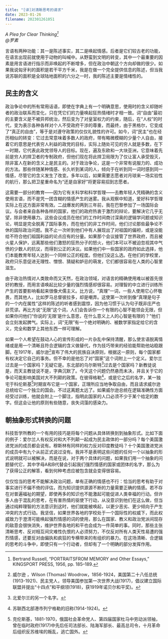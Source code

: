 ```yaml
---
title: "[译]对清晰思考的请求"
date: 2023-01-26
filename: 202301261051
---
```


*A Plea for Clear Thinking[^1]\
@罗素*

言语有两种功能：其一是陈述事实，其二是唤起情感。后者是它们较古老的功能，在语言出现前就使用于动物的叫喊中。从野蛮到文明的转变，其中一个最重要的因素是用言语进行指示而非唤起的不断增多，但在政治中朝这个方向却做的很少。如果我说匈牙利的面积是若干平方千米，我是在做一个完全提供信息的陈述，但当我说苏联的面积是全球陆地面积的六分之一时，我的陈述主要是情绪性的。

## 民主的含义

政治争论中的所有常用话语，即使在字典上有一个明确意思，使用时的含义却随听者的政治联系而变化，只在凭它们的力量唤起狂热情绪时才相一致。词“自由”最初的主要含义是不被异邦统治，然后变为了对皇室权力的约束，随后，在“人权”的时代，变为表示各种各样对个人不受政府干涉的尊重，而最终，由于黑格尔，它变成了“真正的自由”，等于是对遵守政策的仅仅礼貌性的许可。如今，词“民主”也在经历相似的转变：它过去常意味着多数人的政府，带有略微模糊的少量个人自由，接着它的意思是代表穷人利益的政党的目标，实际上随处可见的穷人就是多数，在下一时期，它代表此政党领导人的目标。现在，遍及东欧和一大块亚洲，它意味着先前是穷人的捍卫者的专制政府，但他们现在将此捍卫局限为了仅让富人承受毁灭，除非富人在新的含义上是民主的。对于政治争论，这是一个非常有说服力的、成功的方法。那些伴随某种情感、长久听到某词的人，倾向于在听到同一词时感到同一情感，尽管它的含义发生了改变。多年以后，如果需要志愿者对月球来一场实验性的航行，那么把卫星重命名为“还是自家好”将更容易招到志愿者。

这需要一部分的教育——因为它有关科学和科学哲理——去教年轻人凭精确的含义使用言语，而不是凭一团含糊的情感产生的迷雾。我从观察中知道，爱好科学哲理实际上在这方面非常有效。二战爆发的两到三年前，我在巴黎参加了一场国际会议。与会者来自各种各样的国家，他们的政府热衷于激烈的辩论，要解决它几乎无望，除非使用暴力。这些会议成员在他们的工作时间商讨深奥的逻辑学问题或知识论，明显是完全脱离了国际事务，而在他们的非工作时间，他们讨论那些最争论不休的国际政治问题。我不止一次听到他们中有人展现出了对祖国的偏袒，或是没能给不符合他们祖国利益的论点应有的分量。如果那个会议接管了世界政府，而且被火星人保护，远离那些他们激怒的狂热分子的怒火，他们本可以不被迫忽视其中气愤的少数人的抗议，而得到公正的决议。如果他们中一些国家的政府如此选择，他们本能教育年轻人达到一个同样公正的程度。但他们没这么选。在他们的学校里，政府只乐意促进无理性、憎恨、猜疑和妒忌的萌发，它们都很容易在人类的心智里滋生。
  
由于政治热情对人类致命而又天然，在政治领域，对语言的精确使用难以被首先很好的教授，而用言语唤起比较少量的强烈情感却很容易。对理智的中立进行训练所产生的首要影响看起来很像犬儒主义。比方说，“真理”一词，一些人使用它心怀敬畏，而其他人，比如罗马总督彼拉多，却是嘲弄。这使第一次听到像“真理是句子的一个内在属性”这样的陈述的听者感到震惊，因为他习惯于认为句子既非庄严也非荒谬。再比方说“无限”这个词，人们会告诉你一个有限的心智不能领会无限，但如果你问他们“你说的‘无限’是什么意思，在什么意义上人的心智是有限的？”他们会立刻发起脾气。实际上，词“无限”有一个绝对明确的、被数学家指定给它的含义，完全和数学上其他东西一样可理解。 

如果一个人希望在鼓动人心的宣传形成的一片杂乱中保持清醒，那么使言语脱离情绪或是用一个清晰且符合逻辑的含义做替代，作为技巧带来的经验能帮助他站稳跟脚。在1917年，威尔逊[^2]宣布了伟大的民族自决原则，根据这一原则，每个国家都有权决定它自己的事务。但不幸的是他忘了对“国家”这个词附上一个定义。爱尔兰过去是一个国家吗？无疑它是。东北部的乌尔斯特[^3]过去是个国家吗？新教徒说是，而天主教徒说不是，字典沉默了。今天这个问题仍然悬而未决，并且关于它的争论可能影响美国对大不列颠的政策。在彼得格勒[^4]，或是它之后的名字，某一独宅于科伦斯基[^5]时期宣布它是一个国家，正理所应当地争取自由，而且请求威尔逊总统给它一个独立的国会。不过这离题太远了。如果威尔逊总统在逻辑准确性方面经受过训练，他就会附上一个脚注，指明此国家的人口必须不少于某个给定的数字。但这会让他的原则有些随意，丧失词藻的感染力。

## 朝抽象形式转换的问题

科技哲学所教的一个有用的技巧是将每个问题从具体转换到到抽象形式。比如下面的例子：爱尔兰人有权反对和大不列颠一起成为民主政体的一部分吗？每个美国激进党派的成员都会说有。穆斯林有同样的权力反对印度教徒吗？十个美国激进党派的成员中有九个从前正式说过没有。我并不是表明这些问题的任何一个以抽象的形式说明就可以被解决，而是在说，对于两个具体的问题，如果我们用一个抽象的问题替代它，其中字母A和B代替会引起我们强烈情感的国家或团体的名字，那么为了获得公正的解答，看到何种考虑应被包含就会变得很容易。

仅仅恰当的思考不能解决政治问题，单有正确的情感也不行：恰当的思考有助于对事实进行不偏不倚的评估，而为知识提供源源不断的力量需要正确的情感。若不存在对普遍福祉的期望，即使再多的知识也不能激起可能促进人类幸福的行动。但许多人由于混乱的思考，在有害热情的驱使下行动，从没意识到他们在这么做，但当通过纯粹理智的方法意识到这时，他们就能被唤起，以更少恶劣、更少倾向于产生冲突的方式行动。我坚信，如果世界各地的学校处于一个国际性的权威下，而此权威致力于澄清可能唤起强烈情感的词的使用，那么在国家、教义和政治党派间现存的敌意会很快消失，维护世界各地的和平也会成为一件简单的事。同时，那些主张清晰思考、反对相互间灾难性仇恨的人必须努力，不仅反对所有人类天性易遭的强烈情感，还要反对由偏执和疯狂的专横带来的有组织的暴力。在这场清晰、合逻辑的思考的斗争中，即使只有一个行动者，但却有了一个明确的部分发挥作用。

[^1]: Bertrand Russell, “PORTRAITSFROM MEMORY and Other Essays,” KINGSPORT PRESS, 1956, pp. 185–189.
[^2]: 威尔逊 ，Wilson (Thomas) Woodrow，1856-1924，美国第二十八任总统(1913-1921)、民主党人，领导美国参加第一次世界大战(1917)，倡议建立国际联盟并提出“十四点”和平纲领(1918)，获1919年诺贝尔和平奖)。
[^3]: 北爱尔兰的另一个名字。
[^4]: 苏联西北部港市列宁格勒的旧称(1914-1924)。
[^5]: 克伦斯基，1881-1970，俄国社会革命党人、第四届国家杜马中劳动派领袖，曾在临时政府(1917)中先后任司法部长、陆海军部长、最高总司令，十月革命后组织反苏维埃的叛乱，逃亡国外。

